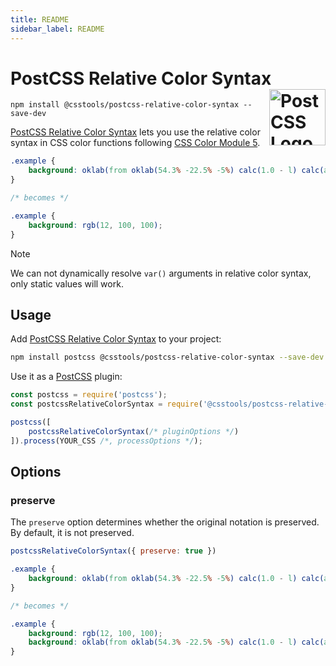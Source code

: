 ```yaml
---
title: README
sidebar_label: README
---
```

# PostCSS Relative Color Syntax [<img src="https://postcss.github.io/postcss/logo.svg" alt="PostCSS Logo" width="90" height="90" align="right">][PostCSS]

`npm install @csstools/postcss-relative-color-syntax --save-dev`

[PostCSS Relative Color Syntax] lets you use the relative color syntax in CSS color functions following [CSS Color Module 5].

```css
.example {
	background: oklab(from oklab(54.3% -22.5% -5%) calc(1.0 - l) calc(a * 0.8) b);
}

/* becomes */

.example {
	background: rgb(12, 100, 100);
}
```

> [!NOTE]
> We can not dynamically resolve `var()` arguments in relative color syntax, only static values will work.

## Usage

Add [PostCSS Relative Color Syntax] to your project:

```bash
npm install postcss @csstools/postcss-relative-color-syntax --save-dev
```

Use it as a [PostCSS] plugin:

```js
const postcss = require('postcss');
const postcssRelativeColorSyntax = require('@csstools/postcss-relative-color-syntax');

postcss([
	postcssRelativeColorSyntax(/* pluginOptions */)
]).process(YOUR_CSS /*, processOptions */);
```



## Options

### preserve

The `preserve` option determines whether the original notation
is preserved. By default, it is not preserved.

```js
postcssRelativeColorSyntax({ preserve: true })
```

```css
.example {
	background: oklab(from oklab(54.3% -22.5% -5%) calc(1.0 - l) calc(a * 0.8) b);
}

/* becomes */

.example {
	background: rgb(12, 100, 100);
	background: oklab(from oklab(54.3% -22.5% -5%) calc(1.0 - l) calc(a * 0.8) b);
}
```

[cli-url]: https://github.com/csstools/postcss-plugins/actions/workflows/test.yml?query=workflow/test
[css-url]: https://cssdb.org/#relative-color-syntax
[discord]: https://discord.gg/bUadyRwkJS
[npm-url]: https://www.npmjs.com/package/@csstools/postcss-relative-color-syntax

[PostCSS]: https://github.com/postcss/postcss
[PostCSS Relative Color Syntax]: https://github.com/csstools/postcss-plugins/tree/main/plugins/postcss-relative-color-syntax
[CSS Color Module 5]: https://www.w3.org/TR/css-color-5/#relative-colors


